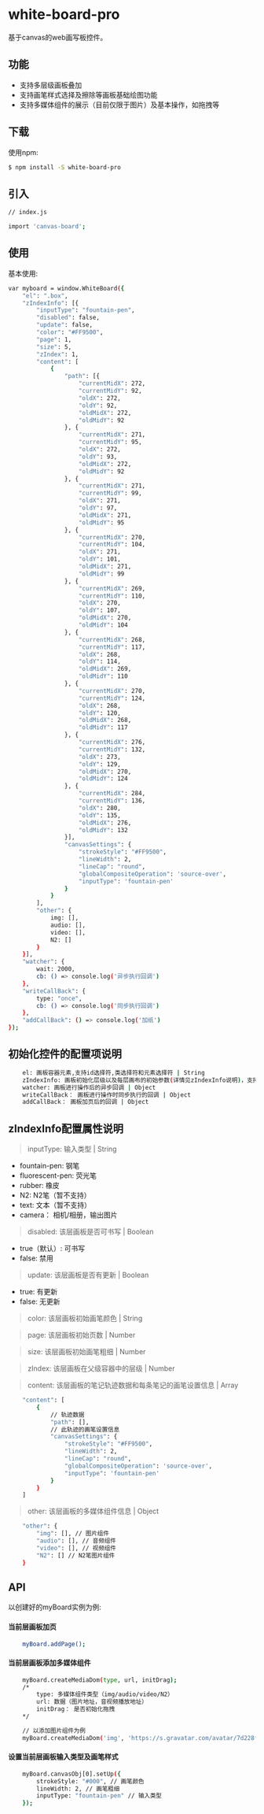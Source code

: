 # white-board-pro
基于canvas的web画写板控件。

## 功能
- 支持多层级画板叠加
- 支持画笔样式选择及擦除等画板基础绘图功能
- 支持多媒体组件的展示（目前仅限于图片）及基本操作，如拖拽等

## 下载

使用npm:

```bash
$ npm install -S white-board-pro
```

## 引入

```bash
// index.js

import 'canvas-board';
```

## 使用

基本使用:

```bash
var myboard = window.WhiteBoard({
    "el": ".box",
    "zIndexInfo": [{
        "inputType": "fountain-pen",
        "disabled": false,
        "update": false,
        "color": "#FF9500",
        "page": 1,
        "size": 5,
        "zIndex": 1,
        "content": [
            {
                "path": [{
                    "currentMidX": 272,
                    "currentMidY": 92,
                    "oldX": 272,
                    "oldY": 92,
                    "oldMidX": 272,
                    "oldMidY": 92
                }, {
                    "currentMidX": 271,
                    "currentMidY": 95,
                    "oldX": 272,
                    "oldY": 93,
                    "oldMidX": 272,
                    "oldMidY": 92
                }, {
                    "currentMidX": 271,
                    "currentMidY": 99,
                    "oldX": 271,
                    "oldY": 97,
                    "oldMidX": 271,
                    "oldMidY": 95
                }, {
                    "currentMidX": 270,
                    "currentMidY": 104,
                    "oldX": 271,
                    "oldY": 101,
                    "oldMidX": 271,
                    "oldMidY": 99
                }, {
                    "currentMidX": 269,
                    "currentMidY": 110,
                    "oldX": 270,
                    "oldY": 107,
                    "oldMidX": 270,
                    "oldMidY": 104
                }, {
                    "currentMidX": 268,
                    "currentMidY": 117,
                    "oldX": 268,
                    "oldY": 114,
                    "oldMidX": 269,
                    "oldMidY": 110
                }, {
                    "currentMidX": 270,
                    "currentMidY": 124,
                    "oldX": 268,
                    "oldY": 120,
                    "oldMidX": 268,
                    "oldMidY": 117
                }, {
                    "currentMidX": 276,
                    "currentMidY": 132,
                    "oldX": 273,
                    "oldY": 129,
                    "oldMidX": 270,
                    "oldMidY": 124
                }, {
                    "currentMidX": 284,
                    "currentMidY": 136,
                    "oldX": 280,
                    "oldY": 135,
                    "oldMidX": 276,
                    "oldMidY": 132
                }],
                "canvasSettings": {
                    "strokeStyle": "#FF9500",
                    "lineWidth": 2,
                    "lineCap": "round",
                    "globalCompositeOperation": 'source-over',
                    "inputType": 'fountain-pen'
                }
            }
        ],
        "other": {
            img: [],
            audio: [],
            video: [],
            N2: []
        }
    }],
    "watcher": {
        wait: 2000,
        cb: () => console.log('异步执行回调')
    },
    "writeCallBack": {
        type: "once",
        cb: () => console.log('同步执行回调')
    },
    "addCallBack": () => console.log('加纸')
});
```

## 初始化控件的配置项说明

```bash
    el: 画板容器元素,支持id选择符,类选择符和元素选择符 | String
    zIndexInfo: 画板初始化层级以及每层画布的初始参数(详情见zIndexInfo说明)，支持多级画布 | Array
    watcher: 画板进行操作后的异步回调 | Object
    writeCallBack： 画板进行操作时同步执行的回调 | Object
    addCallBack： 画板加页后的回调 | Object
```

## zIndexInfo配置属性说明
        
> inputType: 输入类型 | String
- fountain-pen: 钢笔
- fluorescent-pen: 荧光笔
- rubber: 橡皮
- N2: N2笔（暂不支持）
- text: 文本（暂不支持）
- camera： 相机/相册，输出图片

> disabled: 该层画板是否可书写 | Boolean
- true（默认）: 可书写
- false: 禁用

> update: 该层画板是否有更新 | Boolean
- true: 有更新
- false: 无更新

> color: 该层画板初始画笔颜色 | String

> page: 该层画板初始页数 | Number

> size: 该层画板初始画笔粗细 | Number

> zIndex: 该层画板在父级容器中的层级 | Number

> content: 该层画板的笔记轨迹数据和每条笔记的画笔设置信息 | Array
```bash
    "content": [
        {
            // 轨迹数据
            "path": [],
            // 此轨迹的画笔设置信息
            "canvasSettings": {
                "strokeStyle": "#FF9500",
                "lineWidth": 2,
                "lineCap": "round",
                "globalCompositeOperation": 'source-over',
                "inputType": 'fountain-pen'
            }
        }
    ]
```

> other: 该层画板的多媒体组件信息 | Object
```bash
    "other": {
        "img": [], // 图片组件
        "audio": [], // 音频组件
        "video": [], // 视频组件
        "N2": [] // N2笔图片组件
    }
```


## API

以创建好的myBoard实例为例:

#### 当前层画板加页

```bash
    myBoard.addPage();
```

#### 当前层画板添加多媒体组件

```bash
    myBoard.createMediaDom(type, url, initDrag);
    /*
        type: 多媒体组件类型（img/audio/video/N2）
        url: 数据（图片地址，音视频播放地址）
        initDrag： 是否初始化拖拽
    */

    // 以添加图片组件为例
    myBoard.createMediaDom('img', 'https://s.gravatar.com/avatar/7d228fb734bde96e1bae224107cc48cb', true);
```

#### 设置当前层画板输入类型及画笔样式

```bash
    myBoard.canvasObj[0].setUp({
        strokeStyle: "#000", // 画笔颜色
        lineWidth: 2, // 画笔粗细
        inputType: "fountain-pen" // 输入类型
    });
```
